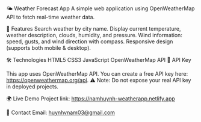 🌤️ Weather Forecast App
A simple web application using OpenWeatherMap API to fetch real-time weather data.

🚀 Features
Search weather by city name.
Display current temperature, weather description, clouds, humidity, and pressure.
Wind information: speed, gusts, and wind direction with compass.
Responsive design (supports both mobile & desktop).

🛠️ Technologies
HTML5
CSS3
JavaScript
OpenWeatherMap API
🔑 API Key

This app uses OpenWeatherMap API.
You can create a free API key here: https://openweathermap.org/api.
⚠️ Note: Do not expose your real API key in deployed projects.

🌍 Live Demo
Project link: https://namhuynh-weatherapp.netlify.app

📩 Contact
Email: huynhvnam03@gmail.com
